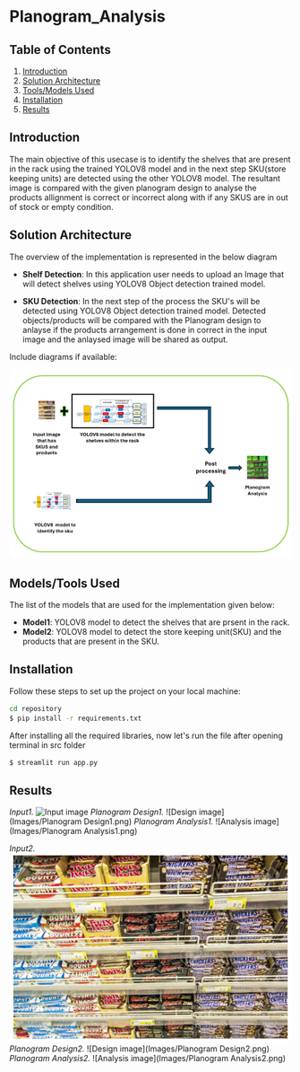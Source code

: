# Planogram_Analysis

## Table of Contents

1. [Introduction](#introduction)
2. [Solution Architecture](#solution-architecture)
3. [Tools/Models Used](#toolsmodels-used)
4. [Installation](#installation)
5. [Results](#results)

## Introduction

The main objective of this usecase is to identify the shelves that are present in the rack using the trained YOLOV8 model and in the next step SKU(store keeping units) are detected using the other YOLOV8 model. The resultant image is compared with the given planogram design to analyse the products allignment is correct or incorrect along with if any SKUS are in out of stock or empty condition. 

## Solution Architecture

The overview of the implementation is represented in the below diagram

- **Shelf Detection**: In this application user needs to upload an Image that will detect shelves using YOLOV8 Object detection trained model.
  
- **SKU Detection**: In the next step of the process the SKU's will be detected using YOLOV8 Object detection trained model. Detected objects/products will be compared with the Planogram design to anlayse if the products arrangement is done in correct in the input image and the anlaysed image will be shared as output.

Include diagrams if available:

![Architecture Diagram](Images/Planogram_architecture.png)


## Models/Tools Used

The list of the models that are used for the implementation given below:

- **Model1**: YOLOV8 model to detect the shelves that are prsent in the rack.
- **Model2**: YOLOV8 model to detect the store keeping unit(SKU) and the products that are present in the SKU.


## Installation

Follow these steps to set up the project on your local machine:

```bash
cd repository
$ pip install -r requirements.txt

``` 
After installing all the required libraries, now let's run the file after opening terminal in src folder
```bash
$ streamlit run app.py
```
## Results
*Input1.*
![Input image](Images/Input1.png)
*Planogram Design1.*
![Design image](Images/Planogram Design1.png)
*Planogram Analysis1.*
![Analysis image](Images/Planogram Analysis1.png)

*Input2.*
![Input image](Images/Input2.png)
*Planogram Design2.*
![Design image](Images/Planogram Design2.png)
*Planogram Analysis2.*
![Analysis image](Images/Planogram Analysis2.png)
